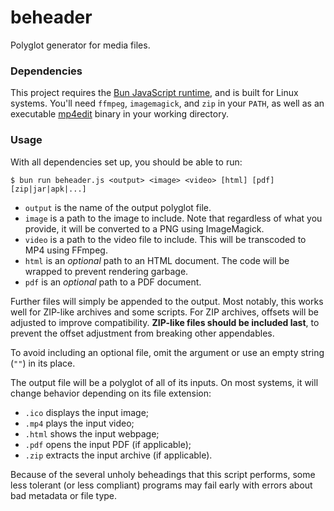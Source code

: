 # beheader
Polyglot generator for media files.

### Dependencies
This project requires the [Bun JavaScript runtime](https://bun.sh/), and is built for Linux systems. You'll need `ffmpeg`, `imagemagick`, and `zip` in your `PATH`, as well as an executable [mp4edit](https://www.bento4.com/) binary in your working directory.

### Usage
With all dependencies set up, you should be able to run:
```
$ bun run beheader.js <output> <image> <video> [html] [pdf] [zip|jar|apk|...]
```
- `output` is the name of the output polyglot file.
- `image` is a path to the image to include. Note that regardless of what you provide, it will be converted to a PNG using ImageMagick.
- `video` is a path to the video file to include. This will be transcoded to MP4 using FFmpeg.
- `html` is an *optional* path to an HTML document. The code will be wrapped to prevent rendering garbage.
- `pdf` is an *optional* path to a PDF document.

Further files will simply be appended to the output. Most notably, this works well for ZIP-like archives and some scripts. For ZIP archives, offsets will be adjusted to improve compatibility. **ZIP-like files should be included last**, to prevent the offset adjustment from breaking other appendables.

To avoid including an optional file, omit the argument or use an empty string (`""`) in its place.

The output file will be a polyglot of all of its inputs. On most systems, it will change behavior depending on its file extension:
- `.ico` displays the input image;
- `.mp4` plays the input video;
- `.html` shows the input webpage;
- `.pdf` opens the input PDF (if applicable);
- `.zip` extracts the input archive (if applicable).

Because of the several unholy beheadings that this script performs, some less tolerant (or less compliant) programs may fail early with errors about bad metadata or file type.
